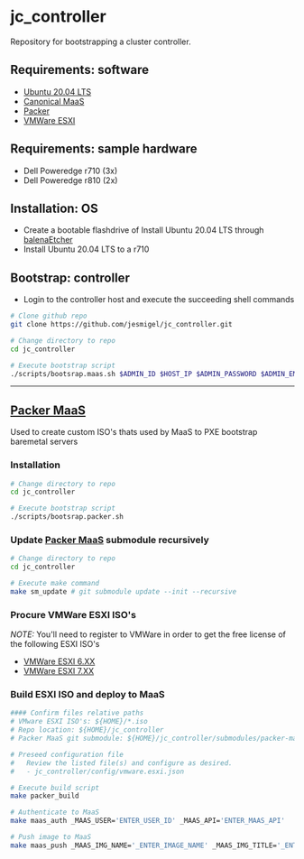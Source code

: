 # jc_controller
Repository for bootstrapping a cluster controller.

## Requirements: software
- [Ubuntu 20.04 LTS](https://releases.ubuntu.com/)
- [Canonical MaaS](https://maas.io/docs/snap/2.9/ui/installation)
- [Packer](https://learn.hashicorp.com/tutorials/packer/getting-started-install)
- [VMWare ESXI](https://www.vmware.com/au/products/esxi-and-esx.html)

## Requirements: sample hardware
- Dell Poweredge r710 (3x)
- Dell Poweredge r810 (2x)

## Installation: OS
- Create a bootable flashdrive of Install Ubuntu 20.04 LTS through [balenaEtcher](https://www.balena.io/etcher/)
- Install Ubuntu 20.04 LTS to a r710

## Bootstrap: controller
- Login to the controller host and execute the succeeding shell commands
```bash
# Clone github repo
git clone https://github.com/jesmigel/jc_controller.git

# Change directory to repo
cd jc_controller

# Execute bootstrap script
./scripts/bootsrap.maas.sh $ADMIN_ID $HOST_IP $ADMIN_PASSWORD $ADMIN_EMAIL $GITHUB_USER 
```
---
## [Packer MaaS](https://github.com/canonical/packer-maas)
Used to create custom ISO's thats used by MaaS to PXE bootstrap baremetal servers

### Installation
```bash
# Change directory to repo
cd jc_controller

# Execute bootstrap script
./scripts/bootsrap.packer.sh
```

### Update [Packer MaaS](https://github.com/canonical/packer-maas) submodule recursively
```bash
# Change directory to repo
cd jc_controller

# Execute make command
make sm_update # git submodule update --init --recursive
```

### Procure VMWare ESXI ISO's
*NOTE:* You'll need to register to VMWare in order to get the free license of the following ESXI ISO's
- [VMWare ESXI 6.XX](https://my.vmware.com/en/group/vmware/evalcenter?p=free-esxi6)
- [VMWare ESXI 7.XX](https://my.vmware.com/en/group/vmware/evalcenter?p=free-esxi7)

### Build ESXI ISO and deploy to MaaS
```bash
#### Confirm files relative paths
# VMware ESXI ISO's: ${HOME}/*.iso
# Repo location: ${HOME}/jc_controller
# Packer MaaS git submodule: ${HOME}/jc_controller/submodules/packer-maas

# Preseed configuration file
#   Review the listed file(s) and configure as desired.
#   - jc_controller/config/vmware.esxi.json

# Execute build script
make packer_build

# Authenticate to MaaS
make maas_auth _MAAS_USER='ENTER_USER_ID' _MAAS_API='ENTER_MAAS_API'

# Push image to MaaS
make maas_push _MAAS_IMG_NAME='_ENTER_IMAGE_NAME' _MAAS_IMG_TITLE='_ENTER_IMAGE_TITLE' _MAAS_IMG_FILE='_ENTER_IMAGE_FILE'
```
